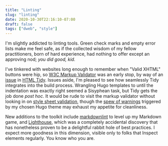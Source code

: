 ```yaml
---
title: "Linting"
slug: "linting"
date: 2020-10-30T22:16:10-07:00
draft: false
tags: ["dweb", "style"]
---
```


I'm slightly addicted to linting tools. Green check marks and empty error lists make me feel safe, as if the collected wisdom of my fellow practitioners, born of hard experience, had nothing to offer except an approving nod; _you did good, kid._

I've tinkered with websites long enough to remember when "Valid XHTML" buttons were hip, so [W3C Markup Validator](https://validator.w3.org/) was an early stop, by way of an [issue](https://github.com/htacg/tidy-html5/issues/903) in [HTML Tidy](https://github.com/htacg/tidy-html5). Issues aside, I'm pleased to see how seamlessly Tidy integrates into the build process. Wrangling Hugo templates to until the indentation was exactly right seemed a Sisyphean task, but Tidy gets the job done _post hoc_. It would be rude to visit the markup validator without looking in on [style sheet validation](https://jigsaw.w3.org/css-validator/), though the [spew of warnings](https://jigsaw.w3.org/css-validator/validator?uri=https%3A%2F%2Fwww.brainvitamins.net%2F&profile=css3svg&usermedium=all&warning=1&vextwarning=&lang=en) triggered by my chosen Hugo theme may exhaust my appetite for cleanliness.

New additions to the toolkit include [markdownlint](https://github.com/DavidAnson/markdownlint) to level up my Markdown game, and [Lighthouse](https://developers.google.com/web/tools/lighthouse/), which was a completely accidental discovery that has nonetheless proven to be a delightful rabbit hole of best practices. I expect more goodness in this dimension, visible only to folks that Inspect elements regularly. You know who you are.
